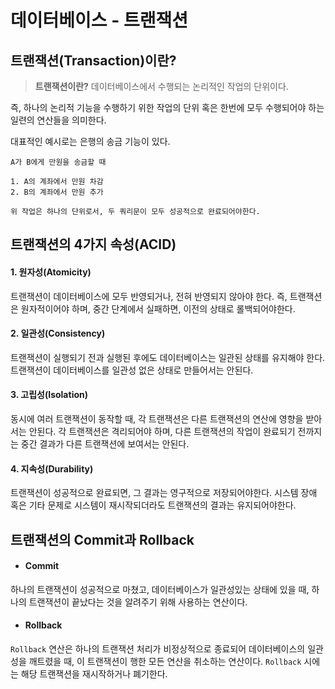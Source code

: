 # 데이터베이스 - 트랜잭션

## 트랜잭션(Transaction)이란?

>**트랜잭션이란?**
데이터베이스에서 수행되는 논리적인 작업의 단위이다.

즉, 하나의 논리적 기능을 수행하기 위한 작업의 단위 혹은 한번에 모두 수행되어야 하는 일련의 연산들을 의미한다.

대표적인 예시로는 은행의 송금 기능이 있다.
```
A가 B에게 만원을 송금할 때

1. A의 계좌에서 만원 차감
2. B의 계좌에서 만원 추가

위 작업은 하나의 단위로서, 두 쿼리문이 모두 성공적으로 완료되어야한다.
```




## 트랜잭션의 4가지 속성(ACID)

#### 1. 원자성(Atomicity)
트랜잭션이 데이터베이스에 모두 반영되거나, 전혀 반영되지 않아야 한다.
즉, 트랜잭션은 원자적이어야 하며, 중간 단계에서 실패하면, 이전의 상태로 롤백되어야한다.

#### 2. 일관성(Consistency)
트랜잭션이 실행되기 전과 실행된 후에도 데이터베이스는 일관된 상태를 유지해야 한다.
트랜잭션이 데이터베이스를 일관성 없은 상태로 만들어서는 안된다.

#### 3. 고립성(Isolation)
동시에 여러 트랜잭션이 동작할 때, 각 트랜잭션은 다른 트랜잭션의 연산에 영향을 받아서는 안된다.
각 트랜잭션은 격리되어야 하며, 다른 트랜잭션의 작업이 완료되기 전까지는 중간 결과가 다른 트랜잭션에 보여서는 안된다.

#### 4. 지속성(Durability)
트랜잭션이 성공적으로 완료되면, 그 결과는 영구적으로 저장되어야한다.
시스템 장애 혹은 기타 문제로 시스템이 재시작되더라도 트랜잭션의 결과는 유지되어야한다.



## 트랜잭션의 Commit과 Rollback

- #### Commit
하나의 트랜잭션이 성공적으로 마쳤고, 데이터베이스가 일관성있는 상태에 있을 때, 하나의 트랜잭션이 끝났다는 것을 알려주기 위해 사용하는 연산이다.

- #### Rollback
`Rollback` 연산은 하나의 트랜잭션 처리가 비정상적으로 종료되어 데이터베이스의 일관성을 깨트렸을 때, 이 트랜잭션이 행한 모든 연산을 취소하는 연산이다.
`Rollback` 시에는 해당 트랜잭션을 재시작하거나 폐기한다.